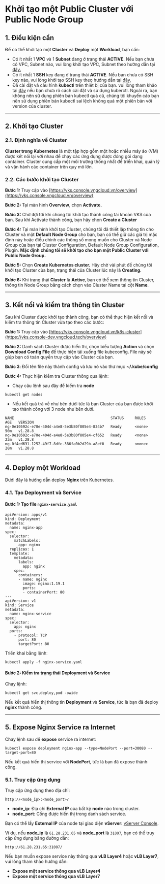 # Khởi tạo một Public Cluster với Public Node Group

## 1. Điều kiện cần

Để có thể khởi tạo một **Cluster** và **Deploy** một **Workload**, bạn cần:

* Có ít nhất 1 **VPC** và 1 **Subnet** đang ở trạng thái **ACTIVE**. Nếu bạn chưa có VPC, Subnet nào, vui lòng khởi tạo VPC, Subnet theo hướng dẫn tại [đây.](broken-reference)&#x20;
* Có ít nhất 1 **SSH** key đang ở trạng thái **ACTIVE**. Nếu bạn chưa có SSH key nào, vui lòng khởi tạo SSH key theo hướng dẫn tại [đây.](broken-reference)
* Đã cài đặt và cấu hình **kubectl** trên thiết bị của bạn. vui lòng tham khảo tại [đây](https://kubernetes.io/vi/docs/tasks/tools/install-kubectl/) nếu bạn chưa rõ cách cài đặt và sử dụng kuberctl. Ngoài ra, bạn không nên sử dụng phiên bản kubectl quá cũ, chúng tôi khuyến cáo bạn nên sử dụng phiên bản kubectl sai lệch không quá một phiên bản với version của cluster.

***

## 2. Khởi tạo Cluster

### 2.1. Định nghĩa về Cluster

**Cluster trong Kubernetes** là một tập hợp gồm một hoặc nhiều máy ảo (VM) được kết nối lại với nhau để chạy các ứng dụng được đóng gói dạng container. Cluster cung cấp một môi trường thống nhất để triển khai, quản lý và vận hành các container trên quy mô lớn.

### 2.2. Các bước khởi tạo Cluster

**Bước 1:** Truy cập vào [https://vks.console.vngcloud.vn/overview](https://vks.console.vngcloud.vn/overview)

**Bước 2:** Tại màn hình **Overview**, chọn **Activate.**

**Bước 3:** Chờ đợi tới khi chúng tôi khởi tạo thành công tài khoản VKS của bạn. Sau khi Activate thành công, bạn hãy chọn **Create a Cluster**

**Bước 4:** Tại màn hình khởi tạo Cluster, chúng tôi đã thiết lập thông tin cho Cluster và một **Default Node Group** cho bạn, bạn có thể giữ các giá trị mặc định này hoặc điều chỉnh các thông số mong muốn cho Cluster và Node Group của bạn tại Cluster Configuration, Default Node Group Configuration, Plugin. **Mặc định chúng tôi sẽ khởi tạo cho bạn một Public Cluster với Public Node Group.**

**Bước 5:** Chọn **Create Kubernetes cluster.** Hãy chờ vài phút để chúng tôi khởi tạo Cluster của bạn, trạng thái của Cluster lúc này là **Creating**.

**Bước 6:** Khi trạng thái **Cluster** là **Active**, bạn có thể xem thông tin Cluster, thông tin Node Group bằng cách chọn vào Cluster Name tại cột **Name**.

***

## 3. Kết nối và kiểm tra thông tin Cluster

Sau khi Cluster được khởi tạo thành công, bạn có thể thực hiện kết nối và kiểm tra thông tin Cluster vừa tạo theo các bước:&#x20;

**Bước 1:** Truy cập vào [https://vks.console.vngcloud.vn/k8s-cluster](https://vks.console-dev.vngcloud.tech/overview)

**Bước 2:** Danh sách Cluster được hiển thị, chọn biểu tượng **Action** và chọn **Download Config File** để thực hiện tải xuống file kubeconfig. File này sẽ giúp bạn có toàn quyền truy cập vào Cluster của bạn.

**Bước 3**: Đổi tên file này thành config và lưu nó vào thư mục **\~/.kube/config**

**Bước 4:** Thực hiện kiểm tra Cluster thông qua lệnh:&#x20;

* Chạy câu lệnh sau đây để kiểm tra **node**

```
kubectl get nodes
```

* Nếu kết quả trả về như bên dưới tức là bạn Cluster của bạn được khởi tạo thành công với 3 node như bên dưới.

```
NAME                                            STATUS     ROLES    AGE   VERSION
ng-0e10592c-e70e-404d-a4e8-5e3b80f805e4-834b7   Ready      <none>   50m   v1.28.8
ng-0e10592c-e70e-404d-a4e8-5e3b80f805e4-cf652   Ready      <none>   23m   v1.28.8
ng-0f4ed631-1252-49f7-8dfc-386fa0b2d29b-a8ef0   Ready      <none>   28m   v1.28.8
```

***

## 4. Deploy một Workload

Dưới đây là hướng dẫn deploy **Nginx** trên Kubernetes.

### 4.1. Tạo Deployment và Service

#### Bước 1: Tạo file `nginx-service.yaml`

```
apiVersion: apps/v1
kind: Deployment
metadata:
  name: nginx-app
spec:
  selector:
    matchLabels:
      app: nginx
  replicas: 1
  template:
    metadata:
      labels:
        app: nginx
    spec:
      containers:
      - name: nginx
        image: nginx:1.19.1
        ports:
        - containerPort: 80
---
apiVersion: v1
kind: Service
metadata:
  name: nginx-service
spec:
  selector:
    app: nginx
  ports:
    - protocol: TCP
      port: 80
      targetPort: 80
```

Triển khai bằng lệnh:

```
kubectl apply -f nginx-service.yaml
```

#### Bước 2: Kiểm tra trạng thái Deployment và Service

Chạy lệnh:

```
kubectl get svc,deploy,pod -owide
```

Nếu kết quả hiển thị thông tin **Deployment** và **Service**, tức là bạn đã deploy **nginx** thành công.

***

## 5. Expose Nginx Service ra Internet

Chạy lệnh sau để **expose** service ra internet:

```
kubectl expose deployment nginx-app --type=NodePort --port=30080 --target-port=80
```

Nếu kết quả hiển thị service với **NodePort**, tức là bạn đã expose thành công.

### 5.1. Truy cập ứng dụng

Truy cập ứng dụng theo địa chỉ:

```
http://<node_ip>:<node_port>/
```

* **node\_ip**: Địa chỉ **External IP** của bất kỳ **node** nào trong cluster.
* **node\_port**: Cổng được hiển thị trong danh sách service.

Bạn có thể lấy **External IP** của node tại giao diện **vServer**: [vServer Console](https://hcm-3.console.vngcloud.vn/vserver/v-server/cloud-server).

Ví dụ, nếu **node\_ip** là `61.28.231.65` và **node\_port** là `31007`, bạn có thể truy cập ứng dụng bằng đường dẫn:

```
http://61.28.231.65:31007/
```

Nếu bạn muốn expose service này thông qua **vLB Layer4** hoặc **vLB Layer7**, vui lòng tham khảo hướng dẫn:

* **Expose một service thông qua vLB Layer4**
* **Expose một service thông qua vLB Layer7**

